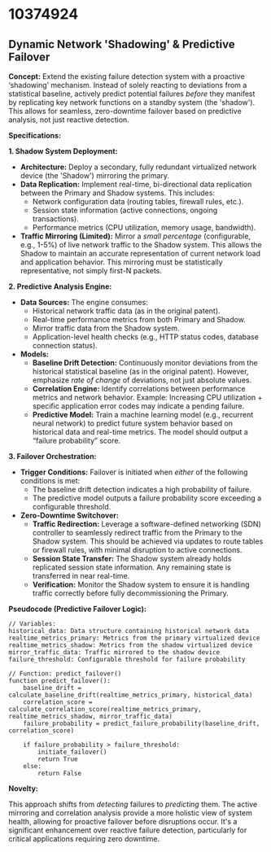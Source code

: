 # 10374924

## Dynamic Network 'Shadowing' & Predictive Failover

**Concept:** Extend the existing failure detection system with a proactive ‘shadowing’ mechanism. Instead of solely reacting to deviations from a statistical baseline, actively predict potential failures *before* they manifest by replicating key network functions on a standby system (the 'shadow'). This allows for seamless, zero-downtime failover based on predictive analysis, not just reactive detection.

**Specifications:**

**1. Shadow System Deployment:**

*   **Architecture:** Deploy a secondary, fully redundant virtualized network device (the 'Shadow') mirroring the primary.
*   **Data Replication:**  Implement real-time, bi-directional data replication between the Primary and Shadow systems. This includes:
    *   Network configuration data (routing tables, firewall rules, etc.).
    *   Session state information (active connections, ongoing transactions).
    *   Performance metrics (CPU utilization, memory usage, bandwidth).
*   **Traffic Mirroring (Limited):**  Mirror a *small percentage* (configurable, e.g., 1-5%) of live network traffic to the Shadow system. This allows the Shadow to maintain an accurate representation of current network load and application behavior. This mirroring must be statistically representative, not simply first-N packets.

**2. Predictive Analysis Engine:**

*   **Data Sources:** The engine consumes:
    *   Historical network traffic data (as in the original patent).
    *   Real-time performance metrics from both Primary and Shadow.
    *   Mirror traffic data from the Shadow system.
    *   Application-level health checks (e.g., HTTP status codes, database connection status).
*   **Models:**
    *   **Baseline Drift Detection:** Continuously monitor deviations from the historical statistical baseline (as in the original patent).  However, emphasize *rate of change* of deviations, not just absolute values.
    *   **Correlation Engine:** Identify correlations between performance metrics and network behavior.  Example:  Increasing CPU utilization + specific application error codes may indicate a pending failure.
    *   **Predictive Model:**  Train a machine learning model (e.g., recurrent neural network) to predict future system behavior based on historical data and real-time metrics.  The model should output a “failure probability” score.

**3. Failover Orchestration:**

*   **Trigger Conditions:** Failover is initiated when *either* of the following conditions is met:
    *   The baseline drift detection indicates a high probability of failure.
    *   The predictive model outputs a failure probability score exceeding a configurable threshold.
*   **Zero-Downtime Switchover:**
    *   **Traffic Redirection:**  Leverage a software-defined networking (SDN) controller to seamlessly redirect traffic from the Primary to the Shadow system. This should be achieved via updates to route tables or firewall rules, with minimal disruption to active connections.
    *   **Session State Transfer:** The Shadow system already holds replicated session state information. Any remaining state is transferred in near real-time.
    *   **Verification:**  Monitor the Shadow system to ensure it is handling traffic correctly before fully decommissioning the Primary.

**Pseudocode (Predictive Failover Logic):**

```
// Variables:
historical_data: Data structure containing historical network data
realtime_metrics_primary: Metrics from the primary virtualized device
realtime_metrics_shadow: Metrics from the shadow virtualized device
mirror_traffic_data: Traffic mirrored to the shadow device
failure_threshold: Configurable threshold for failure probability

// Function: predict_failover()
function predict_failover():
    baseline_drift = calculate_baseline_drift(realtime_metrics_primary, historical_data)
    correlation_score = calculate_correlation_score(realtime_metrics_primary, realtime_metrics_shadow, mirror_traffic_data)
    failure_probability = predict_failure_probability(baseline_drift, correlation_score)

    if failure_probability > failure_threshold:
        initiate_failover()
        return True
    else:
        return False
```

**Novelty:**

This approach shifts from *detecting* failures to *predicting* them.  The active mirroring and correlation analysis provide a more holistic view of system health, allowing for proactive failover before disruptions occur.  It's a significant enhancement over reactive failure detection, particularly for critical applications requiring zero downtime.